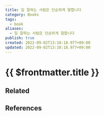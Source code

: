 ```yaml
---
title: 일 잘하는 사람은 단순하게 말합니다
category: Books
tags:
  - book
aliases:
  - 일 잘하는 사람은 단순하게 말합니다
publish: true
created: 2022-09-02T13:18:18.977+09:00
updated: 2022-09-02T13:18:18.977+09:00
---
```


# {{ $frontmatter.title }}

## Related

## References
